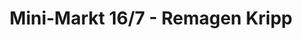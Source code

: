 ---
title: "Mini-Markt 16/7 - Remagen Kripp"
url: /remagen/mini-markt-16-7-remagen-kripp/
shop: Lebensmittel
---